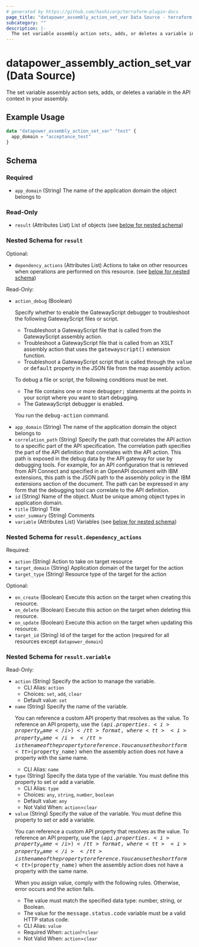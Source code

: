 ```yaml
---
# generated by https://github.com/hashicorp/terraform-plugin-docs
page_title: "datapower_assembly_action_set_var Data Source - terraform-provider-datapower"
subcategory: ""
description: |-
  The set variable assembly action sets, adds, or deletes a variable in the API context in your assembly.
---
```


# datapower_assembly_action_set_var (Data Source)

The set variable assembly action sets, adds, or deletes a variable in the API context in your assembly.

## Example Usage

```terraform
data "datapower_assembly_action_set_var" "test" {
  app_domain = "acceptance_test"
}
```

<!-- schema generated by tfplugindocs -->
## Schema

### Required

- `app_domain` (String) The name of the application domain the object belongs to

### Read-Only

- `result` (Attributes List) List of objects (see [below for nested schema](#nestedatt--result))

<a id="nestedatt--result"></a>
### Nested Schema for `result`

Optional:

- `dependency_actions` (Attributes List) Actions to take on other resources when operations are performed on this resource. (see [below for nested schema](#nestedatt--result--dependency_actions))

Read-Only:

- `action_debug` (Boolean) <p>Specify whether to enable the GatewayScript debugger to troubleshoot the following GatewayScript files or script.</p><ul><li>Troubleshoot a GatewayScript file that is called from the GatewayScript assembly action.</li><li>Troubleshoot a GatewayScript file that is called from an XSLT assembly action that uses the <tt>gatewayscript()</tt> extension function.</li><li>Troubleshoot a GatewayScript script that is called through the <tt>value</tt> or <tt>default</tt> property in the JSON file from the map assembly action.</li></ul><p>To debug a file or script, the following conditions must be met.</p><ul><li>The file contains one or more <tt>debugger;</tt> statements at the points in your script where you want to start debugging.</li><li>The GatewayScript debugger is enabled.</li></ul><p>You run the <tt>debug-action</tt> command.</p>
- `app_domain` (String) The name of the application domain the object belongs to
- `correlation_path` (String) Specify the path that correlates the API action to a specific part of the API specification. The correlation path specifies the part of the API definition that correlates with the API action. This path is exposed in the debug data by the API gateway for use by debugging tools. For example, for an API configuration that is retrieved from API Connect and specified in an OpenAPI document with IBM extensions, this path is the JSON path to the assembly policy in the IBM extensions section of the document. The path can be expressed in any form that the debugging tool can correlate to the API definition.
- `id` (String) Name of the object. Must be unique among object types in application domain.
- `title` (String) Title
- `user_summary` (String) Comments
- `variable` (Attributes List) Variables (see [below for nested schema](#nestedatt--result--variable))

<a id="nestedatt--result--dependency_actions"></a>
### Nested Schema for `result.dependency_actions`

Required:

- `action` (String) Action to take on target resource
- `target_domain` (String) Application domain of the target for the action
- `target_type` (String) Resource type of the target for the action

Optional:

- `on_create` (Boolean) Execute this action on the target when creating this resource.
- `on_delete` (Boolean) Execute this action on the target when deleting this resource.
- `on_update` (Boolean) Execute this action on the target when updating this resource.
- `target_id` (String) Id of the target for the action (required for all resources except `datapower_domain`)


<a id="nestedatt--result--variable"></a>
### Nested Schema for `result.variable`

Read-Only:

- `action` (String) Specify the action to manage the variable.
  - CLI Alias: `action`
  - Choices: `set`, `add`, `clear`
  - Default value: `set`
- `name` (String) Specify the name of the variable. <p>You can reference a custom API property that resolves as the value. To reference an API property, use the <tt>$(api.properties. <i>property_name</i> )</tt> format, where <tt><i>property_name</i></tt> is the name of the property to reference. You can use the short form <tt>$(property_name)</tt> when the assembly action does not have a property with the same name.</p>
  - CLI Alias: `name`
- `type` (String) Specify the data type of the variable. You must define this property to set or add a variable.
  - CLI Alias: `type`
  - Choices: `any`, `string`, `number`, `boolean`
  - Default value: `any`
  - Not Valid When: `action`=`clear`
- `value` (String) Specify the value of the variable. You must define this property to set or add a variable. <p>You can reference a custom API property that resolves as the value. To reference an API property, use the <tt>$(api.properties. <i>property_name</i> )</tt> format, where <tt><i>property_name</i></tt> is the name of the property to reference. You can use the short form <tt>$(property_name)</tt> when the assembly action does not have a property with the same name.</p><p>When you assign value, comply with the following rules. Otherwise, error occurs and the action fails.</p><ul><li>The value must match the specified data type: number, string, or Boolean.</li><li>The value for the <tt>message.status.code</tt> variable must be a valid HTTP status code.</li></ul>
  - CLI Alias: `value`
  - Required When: `action`!=`clear`
  - Not Valid When: `action`=`clear`
